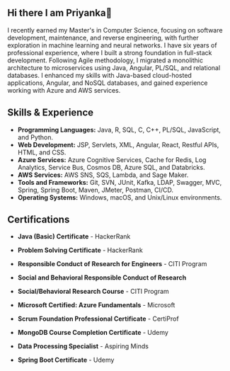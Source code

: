 ## Hi there I am Priyanka👋
I recently earned my Master's in Computer Science, focusing on software development, maintenance, and reverse engineering, with further exploration in machine learning and neural networks. I have six years of professional experience, where I built a strong foundation in full-stack development. Following Agile methodology, I migrated a monolithic architecture to microservices using Java, Angular, PL/SQL, and relational databases. I enhanced my skills with Java-based cloud-hosted applications, Angular, and NoSQL databases, and gained experience working with Azure and AWS services.

## Skills & Experience
- **Programming Languages:** Java, R, SQL, C, C++, PL/SQL, JavaScript, and Python.
- **Web Development:** JSP, Servlets, XML, Angular, React, Restful APIs, HTML, and CSS.
- **Azure Services:** Azure Cognitive Services, Cache for Redis, Log Analytics, Service Bus, Cosmos DB, Azure SQL, and Databricks.
- **AWS Services:** AWS SNS, SQS, Lambda, and Sage Maker.
- **Tools and Frameworks:** Git, SVN, JUnit, Kafka, LDAP, Swagger, MVC, Spring, Spring Boot, Maven, JMeter, Postman, CI/CD.
- **Operating Systems:** Windows, macOS, and Unix/Linux environments.

## Certifications

- **Java (Basic) Certificate** - HackerRank 

- **Problem Solving Certificate** - HackerRank 

- **Responsible Conduct of Research for Engineers** - CITI Program 

- **Social and Behavioral Responsible Conduct of Research** 

- **Social/Behavioral Research Course** - CITI Program 

- **Microsoft Certified: Azure Fundamentals** - Microsoft 

- **Scrum Foundation Professional Certificate** - CertiProf 

- **MongoDB Course Completion Certificate** - Udemy 

- **Data Processing Specialist** - Aspiring Minds

- **Spring Boot Certificate** - Udemy
<!--
**Priyanka-GD/Priyanka-GD** is a ✨ _special_ ✨ repository because its `README.md` (this file) appears on your GitHub profile.

Here are some ideas to get you started:

- 🔭 I’m currently working on ...
- 🌱 I’m currently learning ...
- 👯 I’m looking to collaborate on ...
- 🤔 I’m looking for help with ...
- 💬 Ask me about ...
- 📫 How to reach me: ...
- 😄 Pronouns: ...
- ⚡ Fun fact: ...
-->
